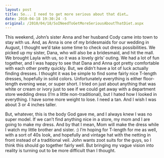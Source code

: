 ```yaml
---
layout: post
title: So... I need to get more serious about that diet…
date: 2010-04-18 19:30:24 -5
original: /2010/04/18/SoINeedToGetMoreSeriousAboutThatDiet.aspx
---
```

This weekend, John’s sister Anna and her husband Cody came into town to stay with us.  And, as Anna is one of my bridesmaids for our wedding in August, I thought we’d take some time to check out dress possibilities.  We picked up my sister, Dana, who will also be a bridesmaid, and hit the mall.  We brought Layla with us, so it was a lovely girls’ outing.  We had a lot of fun together, and I was happy to see that Dana and Anna got pretty comfortable with each other pretty quickly.  But, we didn’t have a lot of luck actually finding dresses.  I thought it was be simple to find some fairly nice T-length dresses, hopefully in solid colors.  Unfortunately everything is either floor-length evening wear, or super short.  I tried on just about anything that was white or cream or ivory just to see if we could get away with a department store wedding dress (I’m a little non-traditional), but I hated how I looked in everything.  I have some more weight to lose.  I need a tan.  And I wish I was about 3 or 4 inches taller.

But, whatever, this is the body God gave me, and I always knew I was no super model.  If we can’t find anything nice in a store, my mom and I are going to make my dress.  And by that I mean, Mom will make the dress while I watch my little brother and sister. :)  I’m hoping for T-length for me as well, with a sort of 40s look, and hopefully and vintage hat with the netting in front instead of a traditional veil.  John wants zoot suits for the guys, so I think this should go together fairly well.  But bringing my vague vision into reality is turning out to be more difficult than I thought.